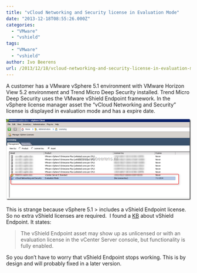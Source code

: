 ```yaml
---
title: "vCloud Networking and Security license in Evaluation Mode"
date: "2013-12-18T08:55:26.000Z"
categories: 
  - "VMware"
  - "vshield"
tags: 
  - "VMware"
  - "vshield"
author: Ivo Beerens
url: /2013/12/18/vcloud-networking-and-security-license-in-evaluation-mode/
---
```


A customer has a VMware vSphere 5.1 environment with VMware Horizon View 5.2 environment and Trend Micro Deep Security installed. Trend Micro Deep Security uses the VMware vShield Endpoint framework. In the vSphere license manager asset the “vCloud Networking and Security” license is displayed in evaluation mode and has a expire date.

[![image](images/image_thumb5.png "image")](images/image5.png)

This is strange because vSphere 5.1 > includes a vShield Endpoint license. So no extra vShield licenses are required.  I found a [KB](http://kb.VMware.com/selfservice/microsites/search.do?language=en_US&cmd=displayKC&externalId=2036875) about vShield Endpoint. It states:

> The vShield Endpoint asset may show up as unlicensed or with an evaluation license in the vCenter Server console, but functionality is fully enabled.

So you don’t have to worry that vShield Endpoint stops working. This is by design and will probably fixed in a later version.
